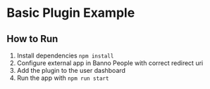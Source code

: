 # Basic Plugin Example

## How to Run
1. Install dependencies `npm install`
1. Configure external app in Banno People with correct redirect uri
1. Add the plugin to the user dashboard
1. Run the app with `npm run start`
